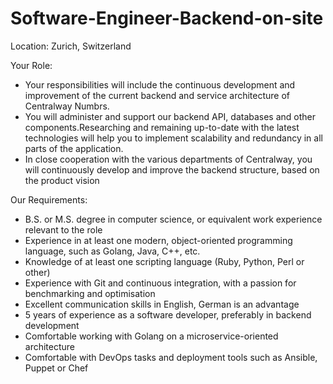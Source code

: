 # Software-Engineer-Backend-on-site
Location: Zurich, Switzerland

Your Role:

- Your responsibilities will include the continuous development and improvement of the current backend and service architecture of Centralway Numbrs.
- You will administer and support our backend API, databases and other components.Researching and remaining up-to-date with the latest technologies will help you to implement scalability and redundancy in all parts of the application.
- In close cooperation with the various departments of Centralway, you will continuously develop and improve the backend structure, based on the product vision

Our Requirements:

- B.S. or M.S. degree in computer science, or equivalent work experience relevant to the role
- Experience in at least one modern, object-oriented programming language, such as Golang, Java, C++, etc.
- Knowledge of at least one scripting language (Ruby, Python, Perl or other)
- Experience with Git and continuous integration, with a passion for benchmarking and optimisation
- Excellent communication skills in English, German is an advantage
- 5 years of experience as a software developer, preferably in backend development
- Comfortable working with Golang on a microservice-oriented architecture 
- Comfortable with DevOps tasks and deployment tools such as Ansible, Puppet or Chef
